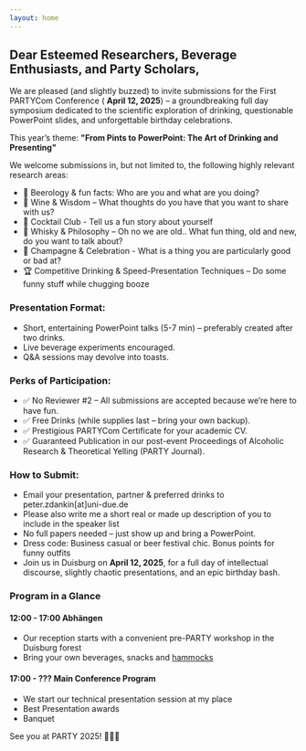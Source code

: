 ```yaml
---
layout: home
---
```

## Dear Esteemed Researchers, Beverage Enthusiasts, and Party Scholars,

We are pleased (and slightly buzzed) to invite submissions for the First PARTYCom Conference ( **April 12, 2025**) – a groundbreaking full day symposium dedicated to the scientific exploration of drinking, questionable PowerPoint slides, and unforgettable birthday celebrations.

This year’s theme: **"From Pints to PowerPoint: The Art of Drinking and Presenting"**

We welcome submissions in, but not limited to, the following highly relevant research areas:

- 🍺 Beerology & fun facts: Who are you and what are you doing?
- 🍷 Wine & Wisdom – What thoughts do you have that you want to share with us?
- 🍹 Cocktail Club - Tell us a fun story about yourself
- 🥃 Whisky & Philosophy – Oh no we are old.. What fun thing, old and new, do you want to talk about?
- 🍾 Champagne & Celebration - What is a thing you are particularly good or bad at?
- 🏆 Competitive Drinking & Speed-Presentation Techniques – Do some funny stuff while chugging booze

### Presentation Format:

- Short, entertaining PowerPoint talks (5-7 min) – preferably created after two drinks.
- Live beverage experiments encouraged.
- Q&A sessions may devolve into toasts.

### Perks of Participation:
- ✅ No Reviewer #2 – All submissions are accepted because we’re here to have fun.
- ✅ Free Drinks (while supplies last – bring your own backup).
- ✅ Prestigious PARTYCom Certificate for your academic CV.
- ✅ Guaranteed Publication in our post-event Proceedings of Alcoholic Research & Theoretical Yelling (PARTY Journal).

### How to Submit:
- Email your presentation, partner & preferred drinks to peter.zdankin[at]uni-due.de
- Please also write me a short real or made up description of you to include in the speaker list
- No full papers needed – just show up and bring a PowerPoint.
- Dress code: Business casual or beer festival chic. Bonus points for funny outfits
- Join us in Duisburg on **April 12, 2025**, for a full day of intellectual discourse, slightly chaotic presentations, and an epic birthday bash.

### Program in a Glance

#### 12:00 - 17:00 Abhängen
- Our reception starts with a convenient pre-PARTY workshop in the Duisburg forest
- Bring your own beverages, snacks and [hammocks](https://www.amazon.de/Unigear-Ultraleicht-Ultraleichte-Reisehängematte-Schraubkarabiner/dp/B07GFDJMTF/ref=sr_1_5?__mk_de_DE=ÅMÅŽÕÑ&crid=72TXNFMCB6C8&dib=eyJ2IjoiMSJ9)

#### 17:00 - ??? Main Conference Program
- We start our technical presentation session at my place
- Best Presentation awards
- Banquet


See you at PARTY 2025! 🥂🎤🎈